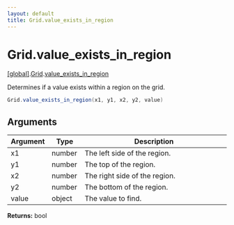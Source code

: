 ```yaml
---
layout: default
title: Grid.value_exists_in_region
---
```


# Grid.value_exists_in_region

[\[global\]]({{site.baseurl}}/docs/).[Grid]({{site.baseurl}}/docs/Grid/).[value_exists_in_region]({{site.baseurl}}/docs/Grid/value_exists_in_region/)

Determines if a value exists within a region on the grid.

```cs
Grid.value_exists_in_region(x1, y1, x2, y2, value)
```

## Arguments

<table>
  <col width="15%">
  <col width="15%">
  <thead>
    <tr>
      <th>Argument</th>
      <th>Type</th>
      <th>Description</th>
    </tr>
  </thead>
  <tbody>
    <tr>
      <td>x1</td>
      <td>number</td>
      <td>The left side of the region.</td>
    </tr>
    <tr>
      <td>y1</td>
      <td>number</td>
      <td>The top of the region.</td>
    </tr>
    <tr>
      <td>x2</td>
      <td>number</td>
      <td>The right side of the region.</td>
    </tr>
    <tr>
      <td>y2</td>
      <td>number</td>
      <td>The bottom of the region.</td>
    </tr>
    <tr>
      <td>value</td>
      <td>object</td>
      <td>The value to find.</td>
    </tr>
  </tbody>
</table>

**Returns:** bool
